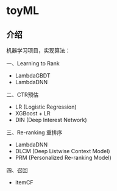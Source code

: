 # toyML

## 介绍

机器学习项目，实现算法：

一、Learning to Rank

- LambdaGBDT
- LambdaDNN

二、CTR预估

- LR (Logistic Regression)
- XGBoost + LR
- DIN (Deep Interest Network)

三、Re-ranking 重排序
- LambdaDNN
- DLCM (Deep Listwise Context Model)
- PRM (Personalized Re-ranking Model)

四、召回
- itemCF





